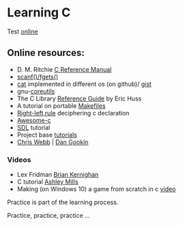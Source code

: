 # Learning C

Test [online](https://taas.trust-in-soft.com/tsnippet/#)

## Online resources:

* D. M. Ritchie [C Reference Manual](https://www.bell-labs.com/usr/dmr/www/cman.pdf)
* [scanf()/fgets()](http://sekrit.de/webdocs/c/beginners-guide-away-from-scanf.html)
* [cat](https://github.com/pete/cats) implemented in different os (on github)/ [gist](https://gist.github.com/pete/665971)
* gnu-[coreutils](https://github.com/coreutils/coreutils/tree/master/src)
* The C Library [Reference Guide](http://www.fortran-2000.com/ArnaudRecipes/Cstd/) by Eric Huss
* A tutorial on portable [Makefiles](https://nullprogram.com/blog/2017/08/20/)
* [Right-left rule](http://cseweb.ucsd.edu/~ricko/rt_lt.rule.html) deciphering c declaration
* [Awesome-c](https://github.com/kozross/awesome-c)
* [SDL](https://www.parallelrealities.co.uk/) tutorial
* Project base [tutorials](https://github.com/rby90/project-based-tutorials-in-c)
* [Chris Webb](https://www.codedrome.com/) | [Dan Gookin](https://c-for-dummies.com/)


### Videos
* Lex Fridman [Brian Kernighan](https://www.youtube.com/watch?v=O9upVbGSBFo)
* C tutorial [Ashley Mills](https://www.youtube.com/watch?v=UILNmv2kFMc&list=PLCNJWVn9MJuPtPyljb-hewNfwEGES2oIW)
* Making (on Windows 10) a game from scratch in c [video](https://www.youtube.com/watch?v=3zFFrBSdBvA)

Practice is part of the learning process.

Practice, practice, practice ...

